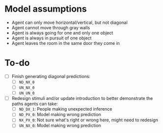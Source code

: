 # Model assumptions

- Agent can only move horizontal/vertical, but not diagonal
- Agent cannot move through gray walls
- Agent is always going for one and only one object
- Agent is always in pursuit of one object
- Agent leaves the room in the same door they come in

# To-do

- [ ] Finish generating diagonal predictions:
	- [ ] `ND_NX_0`
	- [ ] `UN_NX_0`
	- [ ] `UN_UN_0`
- [ ] Redesign stimuli and/or update introduction to better demonstrate the paths agents can take:
	- [ ] `ND_DX_1`: People making unexpected inference
	- [ ] `ND_PX_0`: Model making wrong prediction
	- [ ] `NX_PX_0`: Not sure what's right or wrong here, might need to redesign
	- [ ] `UN_NX_0`: Model making wrong prediction
